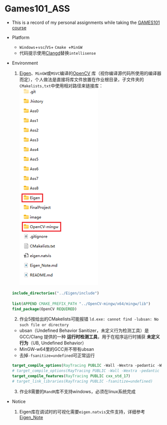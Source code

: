 # Games101_ASS

- This is a record of my personal assignments while taking the [GAMES101 course](https://www.bilibili.com/video/BV1X7411F744/?spm_id_from=333.1387.homepage.video_card.click)
- Platform
  - `Windows`+`vsc`/`VS`+ `Cmake `+`MinGW`
  - 代码提示使用[Clangd](https://clangd.llvm.org/)替换`intellisense`
- Environment

  1. [Eigen](https://gitlab.com/libeigen/eigen)、`MinGW`或`MSVC`编译的[OpenCV](https://github.com/opencv/opencv) 库（视你编译源代码所使用的编译器而定），个人做法是直接将库文件放置在作业根目录，子文件夹的`CMakelists,txt`中使用相对路径来链接库：
  ![](image/Snipaste2025-03-29-18-33-05.png)
  ```cmake
  include_directories("../Eigen/include")

  list(APPEND CMAKE_PREFIX_PATH "../OpenCV-mingw/x64/mingw/lib")
  find_package(OpenCV REQUIRED)
  ```
  2. 作业5按给出的CMakelists可能报错 `ld.exe: cannot find -lubsan: No such file or directory`
  - ubsan（Undefined Behavior Sanitizer，未定义行为检测工具）是 GCC/Clang 提供的一种 **运行时检测工具**，用于在程序运行时捕获 **未定义行为**（UB, Undefined Behavior）
  - MinGW-w64里的GCC并不带有ubsan
  - 去掉`-fsanitize=undefined`可正常运行
  ```cmake
  target_compile_options(RayTracing PUBLIC -Wall -Wextra -pedantic -Wshadow -Wreturn-type)
  # target_compile_options(RayTracing PUBLIC -Wall -Wextra -pedantic -Wshadow -Wreturn-type -fsanitize=undefined)
  target_compile_features(RayTracing PUBLIC cxx_std_17)
  # target_link_libraries(RayTracing PUBLIC -fsanitize=undefined)
  ```
  3. 作业8需要的`RandR`库不支持windows，必须在linux系统完成
- Notice

  1. Eigen库在调试时的可视化需要`eigen.natvis`文件支持，详细参考[Eigen_Note](Eigen_Note.md)